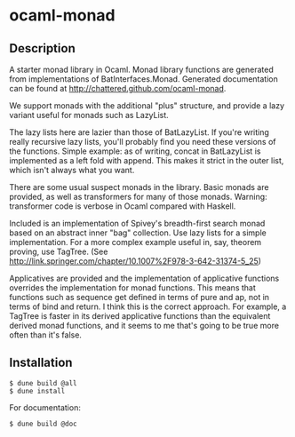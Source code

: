 ocaml-monad
===========

Description
-----------

A starter monad library in Ocaml. Monad library functions are generated from implementations of BatInterfaces.Monad. Generated documentation can be found at http://chattered.github.com/ocaml-monad.

We support monads with the additional "plus" structure, and provide a lazy variant useful for monads such as LazyList.

The lazy lists here are lazier than those of BatLazyList. If you're writing really recursive lazy lists, you'll probably find you need these versions of the functions. Simple example: as of writing, concat in BatLazyList is implemented as a left fold with append. This makes it strict in the outer list, which isn't always what you want.

There are some usual suspect monads in the library. Basic monads are provided, as well as transformers for many of those monads. Warning: transformer code is verbose in Ocaml compared with Haskell.

Included is an implementation of Spivey's breadth-first search monad based on an abstract inner "bag" collection. Use lazy lists for a simple implementation. For a more complex example useful in, say, theorem proving, use TagTree. (See http://link.springer.com/chapter/10.1007%2F978-3-642-31374-5_25)

Applicatives are provided and the implementation of applicative functions overrides the implementation for monad functions. This means that functions such as sequence get defined in terms of pure and ap, not in terms of bind and return. I think this is the correct approach. For example, a TagTree is faster in its derived applicative functions than the equivalent derived monad functions, and it seems to me that's going to be true more often than it's false.

Installation
------------

    $ dune build @all
    $ dune install

For documentation:

    $ dune build @doc

